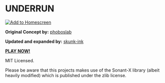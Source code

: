 # UNDERRUN



[![Add to Homescreen](https://siasky.net/CADKZ7bTyVRjMmyMnEsUKDidqdmdaNHaJP25cp_3YGQlkg)](https://homescreen.hns.siasky.net/#/skylink/AQBHlfViZErCILTSEE9jS35_m3Rbw4XZosIwmYWuHqS6wQ)



**Original Concept by:** [phoboslab](https://github.com/phoboslab/underrun)

**Updated and expanded by:** [skunk-ink](https://github.com/skunk-ink/underrun)


**[PLAY NOW!](https://homescreen.hns.siasky.net/#/skylink/AQBHlfViZErCILTSEE9jS35_m3Rbw4XZosIwmYWuHqS6wQ)**

MIT Licensed.

Please be aware that this projects makes use of the Sonant-X library (albeit heavily modified) which is published under the zlib license.